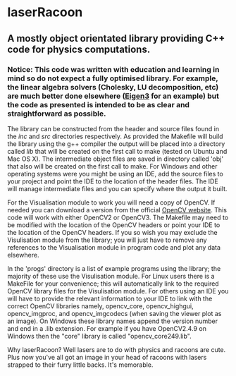 # laserRacoon
## A mostly object orientated library providing C++ code for physics computations.

### Notice: This code was written with education and learning in mind so do not expect a fully optimised library. For example, the linear algebra solvers (Cholesky, LU decomposition, etc) are much better done elsewhere ([Eigen3](http://eigen.tuxfamily.org/index.php?title=Main_Page) for an example) but the code as presented is intended to be as clear and straightforward as possible.

The library can be constructed from the header and source files found in the _inc_ and _src_ directories respectively. As provided the Makefile will build the library using the g++ compiler the output will be placed into a directory called _lib_ that will be created on the first call to make (tested on Ubuntu and Mac OS X). The intermediate object files are saved in directory called 'obj' that also will be created on the first call to make. For Windows and other operating systems were you might be using an IDE, add the source files to your project and point the IDE to the location of the header files. The IDE will manage intermediate files and you can specify where the output it built.

For the Visualisation module to work you will need a copy of OpenCV. If needed you can download a version from the official [OpenCV website](http://opencv.org/). This code will work with either OpenCV2 or OpenCV3.  The Makefile may need to be modified with the location of the OpenCV headers or point your IDE to the location of the OpenCV headers. If you so wish you may exclude the Visulisation module from the library; you will just have to remove any references to the Visualisation module in program code and plot any data elsewhere.

In the 'progs' directory is a list of example programs using the library; the majority of these use the Visulisation module. For Linux users there is a MakeFile for your convenience; this will automatically link to the required OpenCV library files for the Visulisation module. For others using an IDE you will have to provide the relevant information to your IDE to link with the correct OpenCV libraries namely, opencv_core, opencv_highgui, opencv_imgproc, and opencv_imgcodecs (when saving the viewer plot as an image). On Windows these library names append the version number and end in a .lib extension. For example if you have OpenCV2.4.9 on Windows then the "core" library is called "opencv_core249.lib".


Why laserRacoon? Well lasers are to do with physics and racoons are cute. Plus now you've all got an image in your head of racoons with lasers strapped to their furry little backs. It's memorable.
